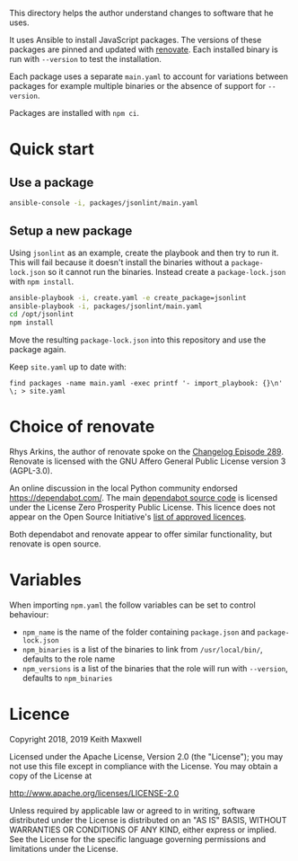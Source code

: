 [renovate]: https://github.com/renovatebot/renovate
[changelog episode 289]: https://changelog.com/podcast/289
[dependabot source code]: https://github.com/dependabot/dependabot-core
[list of approved licences]: https://opensource.org/licenses/alphabetical

This directory helps the author understand changes to software that he uses.

It uses Ansible to install JavaScript packages. The versions of these packages
are pinned and updated with [renovate]. Each installed binary is run with
`--version` to test the installation.

Each package uses a separate `main.yaml` to account for variations between
packages for example multiple binaries or the absence of support for
`--version`.

Packages are installed with `npm ci`.

# Quick start

## Use a package

```sh
ansible-console -i, packages/jsonlint/main.yaml
```

## Setup a new package

Using `jsonlint` as an example, create the playbook and then try to run it. This
will fail because it doesn't install the binaries without a `package-lock.json`
so it cannot run the binaries. Instead create a `package-lock.json` with
`npm install`.

```sh
ansible-playbook -i, create.yaml -e create_package=jsonlint
ansible-playbook -i, packages/jsonlint/main.yaml
cd /opt/jsonlint
npm install
```

Move the resulting `package-lock.json` into this repository and use the package
again.

Keep `site.yaml` up to date with:

```
find packages -name main.yaml -exec printf '- import_playbook: {}\n' \; > site.yaml
```

# Choice of renovate

Rhys Arkins, the author of renovate spoke on the [Changelog Episode 289].
Renovate is licensed with the GNU Affero General Public License version 3
(AGPL-3.0).

An online discussion in the local Python community endorsed
<https://dependabot.com/>. The main [dependabot source code] is licensed under
the License Zero Prosperity Public License. This licence does not appear on the
Open Source Initiative's [list of approved licences].

Both dependabot and renovate appear to offer similar functionality, but renovate
is open source.

# Variables

When importing `npm.yaml` the follow variables can be set to control behaviour:

- `npm_name` is the name of the folder containing `package.json` and
  `package-lock.json`
- `npm_binaries` is a list of the binaries to link from `/usr/local/bin/`,
  defaults to the role name
- `npm_versions` is a list of the binaries that the role will run with
  `--version`, defaults to `npm_binaries`

# Licence

Copyright 2018, 2019 Keith Maxwell

Licensed under the Apache License, Version 2.0 (the "License"); you may not use
this file except in compliance with the License. You may obtain a copy of the
License at

<http://www.apache.org/licenses/LICENSE-2.0>

Unless required by applicable law or agreed to in writing, software distributed
under the License is distributed on an "AS IS" BASIS, WITHOUT WARRANTIES OR
CONDITIONS OF ANY KIND, either express or implied. See the License for the
specific language governing permissions and limitations under the License.
